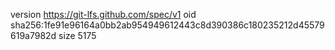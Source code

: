 version https://git-lfs.github.com/spec/v1
oid sha256:1fe91e96164a0bb2ab954949612443c8d390386c180235212d45579619a7982d
size 5175
